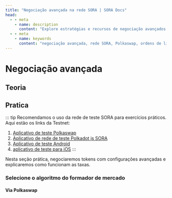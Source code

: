 ```yaml
---
title: "Negociação avançada na rede SORA | SORA Docs"
head:
  - - meta
    - name: description
      content: "Explore estratégias e recursos de negociação avançados na bolsa descentralizada Polkaswap da rede SORA. Aprenda sobre ordens de limite, ordens de stop-loss e outras funcionalidades de negociação avançadas que permitem otimizar suas atividades de negociação e aproveitar as oportunidades de mercado dentro do ecossistema SORA."
  - - meta
    - name: keywords
      content: "negociação avançada, rede SORA, Polkaswap, ordens de limite, ordens de stop-loss, funcionalidades de negociação"
---
```


# Negociação avançada

## Teoria

<!-- @include: /pt/snippets/advanced-trading-theory.md -->

## Pratica

::: tip
Recomendamos o uso da rede de teste SORA para exercícios práticos. Aqui estão os links da Testnet:

1. [Aplicativo de teste Polkaswap](https://test.polkaswap.io/)
2. [Aplicativo de rede de teste Polkadot js SORA](https://polkadot.js.org/apps/?rpc=wss%3A%2F%2Fws.stage.sora2.soramitsu.co.jp#/explorer)
3. [Aplicativo de teste Android](https://play.google.com/store/apps/details?id=jp.co.soramitsu.sora.communitytesting&hl=en&gl=US)
4. [aplicativo de teste para iOS](https://testflight.apple.com/join/670hF438)
   :::

Nesta seção prática, negociaremos tokens com configurações avançadas e explicaremos como funcionam as taxas.

### Selecione o algoritmo do formador de mercado

#### Via Polkaswap

<!-- @include: /pt/snippets/advanced-trading-polkaswap.md -->
